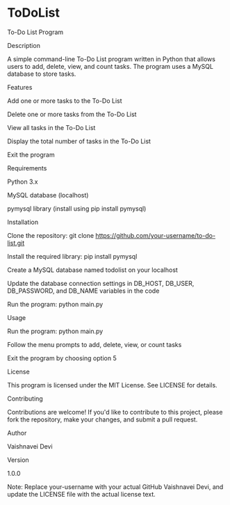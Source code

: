 # ToDoList
To-Do List Program

 Description

A simple command-line To-Do List program written in Python that allows users to add, delete, view, and count tasks. The program uses a MySQL database to store tasks.

 Features

Add one or more tasks to the To-Do List

Delete one or more tasks from the To-Do List

View all tasks in the To-Do List

Display the total number of tasks in the To-Do List

Exit the program

Requirements

Python 3.x

MySQL database (localhost)

pymysql library (install using pip install pymysql)

Installation

Clone the repository: git clone https://github.com/your-username/to-do-list.git

Install the required library: pip install pymysql

Create a MySQL database named todolist on your localhost

Update the database connection settings in DB_HOST, DB_USER, DB_PASSWORD, and DB_NAME variables in the code

Run the program: python main.py

Usage

Run the program: python main.py

Follow the menu prompts to add, delete, view, or count tasks

Exit the program by choosing option 5

License

This program is licensed under the MIT License. See LICENSE for details.

Contributing

Contributions are welcome! If you'd like to contribute to this project, please fork the repository, make your changes, and submit a pull request.

Author

Vaishnavei Devi

Version

1.0.0

 Note: Replace your-username with your actual GitHub Vaishnavei Devi, and update the LICENSE file with the actual license text.

